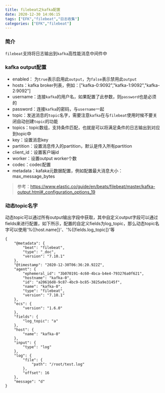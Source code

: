 ```yaml
---
title: filebeat之kafka配置
date: 2020-12-30 14:06:15
tags: ["EFK","filebeat","日志收集"]
categories: ["EFK","filebeat"]
---
```


### 简介
`filebeat`支持将日志输出到`kafka`高性能消息中间件中

### kafka output配置
- enabled： 为`true`表示启用此`output`，为`false`表示禁用此`output`
- hosts：kafka broker列表，例如：["kafka-0:9092","kafka-1:9092","kafka-2:9092"]
- username：连接`kafka`的用户名，如果配置了此参数，则`password`也是必须的
- password：连接`kafka`的密码，与`username`一起
- topic：发送消息的`topic`名字，需要注意`kafka`在与`filebeat`使用时候不要关闭自动创建`topic`的功能
- topics：topic数组，支持条件匹配，也就是可以将满足条件的日志输出到对应到topic中
- key：设置消息key
- partition：设置消息传入的partition，默认是传入所有partition
- client\_id：设置客户端id
- worker：设置output worker个数
- codec：codec配置
- metadata：kafaka元数据配置，例如配置最大消息大小：max\_message\_bytes

> 参考：https://www.elastic.co/guide/en/beats/filebeat/master/kafka-output.html#_configuration_options_19

### 动态topic名字
动态topic可以通过所有output输出字段中获取，其中自定义output字段可以通过fields来进行配置，如下所示，配置的自定义fields为log\_topic，那么动态topic名字可以使用'%{[host.name]}'、'%{[fields.log\_topic]}'等


    {
        "@metadata": {
            "beat": "filebeat",
            "type": "_doc",
            "version": "7.10.1"
        },
        "@timestamp": "2020-12-30T06:36:20.922Z",
        "agent": {
            "ephemeral_id": "3b070191-4c60-4bca-b4e4-793276a0f621",
            "hostname": "kafka-0",
            "id": "a20616d8-9c87-4bc9-bc85-3825a9e3145f",
            "name": "kafka-0",
            "type": "filebeat",
            "version": "7.10.1"
        },
        "ecs": {
            "version": "1.6.0"
        },
        "fields": {
            "log_topic": "a"
        },
        "host": {
            "name": "kafka-0"
        },
        "input": {
            "type": "log"
        },
        "log": {
            "file": {
                "path": "/root/test.log"
            },
            "offset": 16
        },
        "message": "d"
    }
